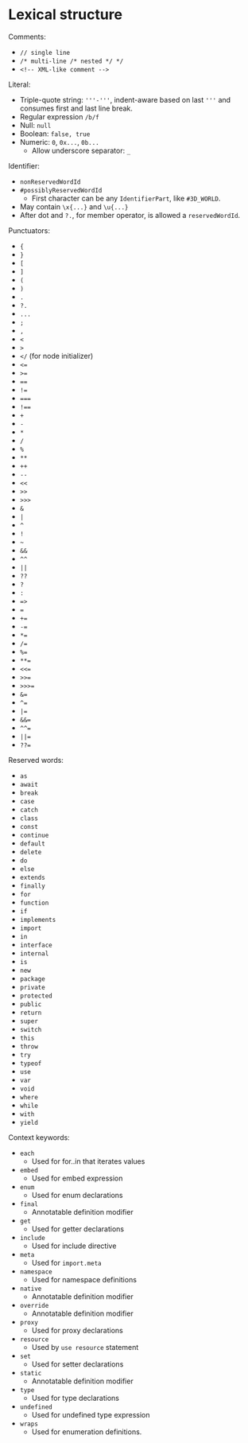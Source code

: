 # Lexical structure

Comments:

- `// single line`
- `/* multi-line /* nested */ */`
- `<!-- XML-like comment -->`

Literal:

- Triple-quote string: `'''-'''`, indent-aware based on last `'''` and consumes first and last line break.
- Regular expression `/b/f`
- Null: `null`
- Boolean: `false, true`
- Numeric: `0`, `0x...`, `0b...`
  - Allow underscore separator: `_`

Identifier:

- `nonReservedWordId`
- `#possiblyReservedWordId`
  - First character can be any `IdentifierPart`, like `#3D_WORLD`.
- May contain `\x{...}` and `\u{...}`
- After dot and `?.`, for member operator, is allowed a `reservedWordId`.

Punctuators:

- `{`
- `}`
- `[`
- `]`
- `(`
- `)`
- `.`
- `?.`
- `...`
- `;`
- `,`
- `<`
- `>`
- `</` (for node initializer)
- `<=`
- `>=`
- `==`
- `!=`
- `===`
- `!==`
- `+`
- `-`
- `*`
- `/`
- `%`
- `**`
- `++`
- `--`
- `<<`
- `>>`
- `>>>`
- `&`
- `|`
- `^`
- `!`
- `~`
- `&&`
- `^^`
- `||`
- `??`
- `?`
- `:`
- `=>`
- `=`
- `+=`
- `-=`
- `*=`
- `/=`
- `%=`
- `**=`
- `<<=`
- `>>=`
- `>>>=`
- `&=`
- `^=`
- `|=`
- `&&=`
- `^^=`
- `||=`
- `??=`

Reserved words:

- `as`
- `await`
- `break`
- `case`
- `catch`
- `class`
- `const`
- `continue`
- `default`
- `delete`
- `do`
- `else`
- `extends`
- `finally`
- `for`
- `function`
- `if`
- `implements` 
- `import`
- `in`
- `interface`
- `internal`
- `is`
- `new`
- `package`
- `private`
- `protected`
- `public`
- `return`
- `super`
- `switch`
- `this`
- `throw`
- `try`
- `typeof`
- `use`
- `var`
- `void`
- `where`
- `while`
- `with`
- `yield`

Context keywords:

- `each`
  - Used for for..in that iterates values
- `embed`
  - Used for embed expression
- `enum`
  - Used for enum declarations
- `final`
  - Annotatable definition modifier
- `get`
  - Used for getter declarations
- `include`
  - Used for include directive
- `meta`
  - Used for `import.meta`
- `namespace`
  - Used for namespace definitions
- `native`
  - Annotatable definition modifier
- `override`
  - Annotatable definition modifier
- `proxy`
  - Used for proxy declarations
- `resource`
  - Used by `use resource` statement
- `set`
  - Used for setter declarations
- `static`
  - Annotatable definition modifier
- `type`
  - Used for type declarations
- `undefined`
  - Used for undefined type expression
- `wraps`
  - Used for enumeration definitions.
